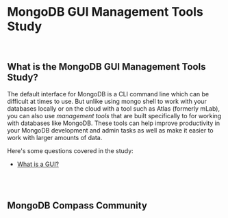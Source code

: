 # MongoDB GUI Management Tools Study

<br>

## What is the MongoDB GUI Management Tools Study?
The default interface for MongoDB is a CLI command line which can be difficult at times to use. But unlike using mongo shell to work with your databases locally or on the cloud with a tool such as Atlas (formerly mLab), you can also use *management tools* that are built specifically to for working with databases like MongoDB.  These tools can help improve productivity in your MongoDB development and admin tasks as well as make it easier to work with larger amounts of data.

Here's some questions covered in the study:

* [What is a GUI?](#)


##

<br>

## MongoDB Compass Community
    